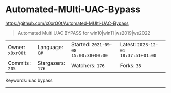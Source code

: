 # Automated-MUlti-UAC-Bypass

https://github.com/x0xr00t/Automated-MUlti-UAC-Bypass
<blockquote>
Automated Multi UAC BYPASS for win10|win11|ws2019|ws2022
</blockquote>

<table><tr>
<tr><td>Owner: <code>x0xr00t</code></td>
    <td>Language: <code>C#</code></td>
    <td>Started: <code>2021-09-08 15:00:38+00:00</code></td>
    <td>Latest: <code>2023-12-01 18:37:51+01:00</code></td></tr>
<tr><td>Commits: <code>205</code></td>
    <td>Stargazers: <code>176</code></td>
    <td>Watchers: <code>176</code></td>
    <td>Forks: <code>38</code></td></tr>
</table>
Keywords: uac bypass

---

